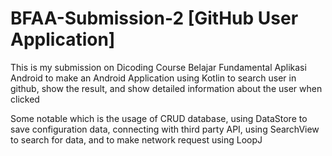 # BFAA-Submission-2 [GitHub User Application]

This is my submission on Dicoding Course Belajar Fundamental Aplikasi Android to make an Android Application using Kotlin to search user in github, show the result, and show detailed information about the user when clicked 

Some notable which is the usage of CRUD database, using DataStore to save configuration data, connecting with third party API, using SearchView to search for data, and to make network request using LoopJ
